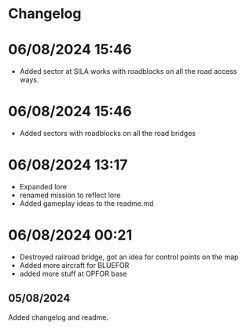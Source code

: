 # Changelog

# 06/08/2024 15:46
- Added sector at SILA works with roadblocks on all the road access ways.

# 06/08/2024 15:46
- Added sectors with roadblocks on all the road bridges

# 06/08/2024 13:17
- Expanded lore
- renamed mission to reflect lore
- Added gameplay ideas to the readme.md

# 06/08/2024 00:21
- Destroyed railroad bridge, got an idea for control points on the map
- Added more aircraft for BLUEFOR
- added more stuff at OPFOR base

## 05/08/2024
Added changelog and readme.